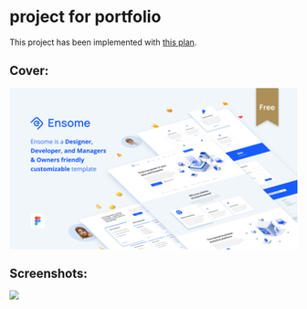 # project for portfolio

This project has been implemented with [this plan](https://www.figma.com/community/file/1183979279200310765).

## Cover:

<div style="display:flex;flex-wrap:wrap;">
<img src="https://raw.githubusercontent.com/hossein-nahali/CorporateTheme/master/screenshot/cover.png"/>
</div>

## Screenshots:

<div style="display:flex;flex-wrap:wrap;">
<img src="https://raw.githubusercontent.com/hossein-nahali/CorporateTheme/master/screenshot/homePage.png"/>
</div>
